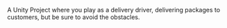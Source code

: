 A Unity Project where you play as a delivery driver, delivering packages to customers, but be sure to avoid the obstacles.
